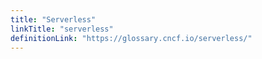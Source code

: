 ```yaml
---
title: "Serverless"
linkTitle: "serverless"
definitionLink: "https://glossary.cncf.io/serverless/"
---
```

